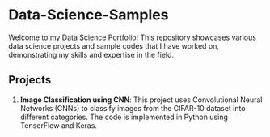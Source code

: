 # Data-Science-Samples

Welcome to my Data Science Portfolio! This repository showcases various data science projects and sample codes that I have worked on, demonstrating my skills and expertise in the field.

## Projects

1. **Image Classification using CNN**: This project uses Convolutional Neural Networks (CNNs) to classify images from the CIFAR-10 dataset into different categories. The code is implemented in Python using TensorFlow and Keras.
